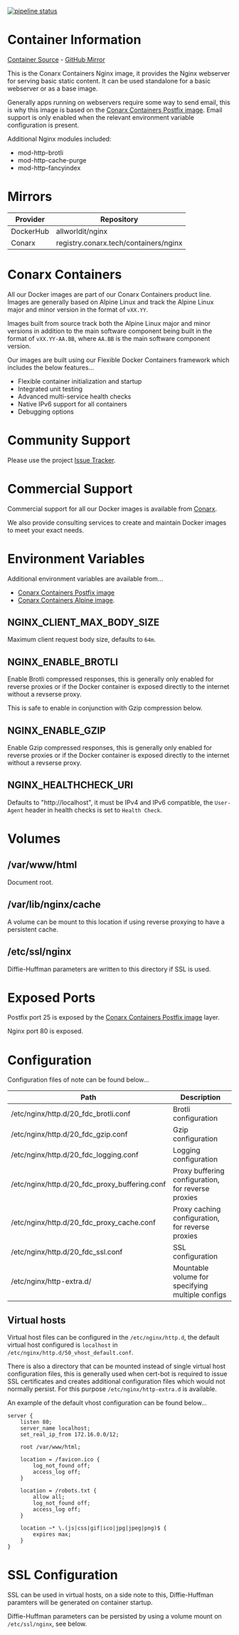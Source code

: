 [![pipeline status](https://gitlab.conarx.tech/containers/nginx/badges/main/pipeline.svg)](https://gitlab.conarx.tech/containers/nginx/-/commits/main)

# Container Information

[Container Source](https://gitlab.conarx.tech/containers/nginx) - [GitHub Mirror](https://github.com/AllWorldIT/containers-nginx)

This is the Conarx Containers Nginx image, it provides the Nginx webserver for serving basic static content. It can be used
standalone for a basic webserver or as a base image.

Generally apps running on webservers require some way to send email, this is why this image is based on the [Conarx Containers
Postfix image](https://gitlab.conarx.tech/containers/postfix). Email support is only enabled when the relevant environment variable
configuration is present.

Additional Nginx modules included:

- mod-http-brotli
- mod-http-cache-purge
- mod-http-fancyindex



# Mirrors

|  Provider  |  Repository                           |
|------------|---------------------------------------|
| DockerHub  | allworldit/nginx                      |
| Conarx     | registry.conarx.tech/containers/nginx |



# Conarx Containers

All our Docker images are part of our Conarx Containers product line. Images are generally based on Alpine Linux and track the
Alpine Linux major and minor version in the format of `vXX.YY`.

Images built from source track both the Alpine Linux major and minor versions in addition to the main software component being
built in the format of `vXX.YY-AA.BB`, where `AA.BB` is the main software component version.

Our images are built using our Flexible Docker Containers framework which includes the below features...

- Flexible container initialization and startup
- Integrated unit testing
- Advanced multi-service health checks
- Native IPv6 support for all containers
- Debugging options



# Community Support

Please use the project [Issue Tracker](https://gitlab.conarx.tech/containers/nginx/-/issues).



# Commercial Support

Commercial support for all our Docker images is available from [Conarx](https://conarx.tech).

We also provide consulting services to create and maintain Docker images to meet your exact needs.



# Environment Variables

Additional environment variables are available from...
* [Conarx Containers Postfix image](https://gitlab.conarx.tech/containers/postfix)
* [Conarx Containers Alpine image](https://gitlab.conarx.tech/containers/alpine).


## NGINX_CLIENT_MAX_BODY_SIZE

Maximum client request body size, defaults to `64m`.


## NGINX_ENABLE_BROTLI

Enable Brotli compressed responses, this is generally only enabled for reverse proxies or if the Docker container is exposed
directly to the internet without a revserse proxy.

This is safe to enable in conjunction with Gzip compression below.


## NGINX_ENABLE_GZIP

Enable Gzip compressed responses, this is generally only enabled for reverse proxies or if the Docker container is exposed
directly to the internet without a revserse proxy.


## NGINX_HEALTHCHECK_URI

Defaults to "http://localhost", it must be IPv4 and IPv6 compatible, the `User-Agent` header in health checks is set to
`Health Check`.



# Volumes


## /var/www/html

Document root.


## /var/lib/nginx/cache

A volume can be mount to this location if using reverse proxying to have a persistent cache.


## /etc/ssl/nginx

Diffie-Huffman parameters are written to this directory if SSL is used.



# Exposed Ports

Postfix port 25 is exposed by the [Conarx Containers Postfix image](https://gitlab.conarx.tech/containers/postfix) layer.

Nginx port 80 is exposed.



# Configuration

Configuration files of note can be found below...

| Path                                           | Description                                        |
|------------------------------------------------|----------------------------------------------------|
| /etc/nginx/http.d/20_fdc_brotli.conf           | Brotli configuration                               |
| /etc/nginx/http.d/20_fdc_gzip.conf             | Gzip configuration                                 |
| /etc/nginx/http.d/20_fdc_logging.conf          | Logging configuration                              |
| /etc/nginx/http.d/20_fdc_proxy_buffering.conf  | Proxy buffering configuration, for reverse proxies |
| /etc/nginx/http.d/20_fdc_proxy_cache.conf      | Proxy caching configuration, for reverse proxies   |
| /etc/nginx/http.d/20_fdc_ssl.conf              | SSL configuration                                  |
| /etc/nginx/http-extra.d/                       | Mountable volume for specifying multiple configs   |


## Virtual hosts

Virtual host files can be configured in the `/etc/nginx/http.d`, the default virtual host configured is
`localhost` in `/etc/nginx/http.d/50_vhost_default.conf`.

There is also a directory that can be mounted instead of single virtual host configuration files, this is generally used when
cert-bot is required to issue SSL certificates and creates additional configuration files which would not normally persist. For
this purpose `/etc/nginx/http-extra.d` is available.


An example of the default vhost configuration can be found below...

```nginx
server {
	listen 80;
	server_name localhost;
	set_real_ip_from 172.16.0.0/12;

	root /var/www/html;

	location = /favicon.ico {
		log_not_found off;
		access_log off;
	}

	location = /robots.txt {
		allow all;
		log_not_found off;
		access_log off;
	}

	location ~* \.(js|css|gif|ico|jpg|jpeg|png)$ {
		expires max;
	}
}
```



# SSL Configuration

SSL can be used in virtual hosts, on a side note to this, Diffie-Huffman paramters will be generated on container startup.

Diffie-Huffman parameters can be persisted by using a volume mount on `/etc/ssl/nginx`, see below.


